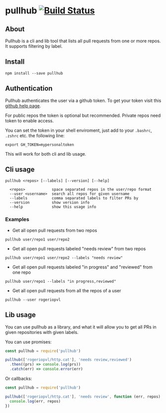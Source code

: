 # pullhub [![Build Status](https://travis-ci.org/rogeriopvl/pullhub.svg?branch=master)](https://travis-ci.org/rogeriopvl/pullhub)

## About

Pullhub is a cli and lib tool that lists all pull requests from one or more repos. It supports filtering by label.

## Install

    npm install --save pullhub

## Authentication

Pullhub authenticates the user via a github token. To get your token visit this [github help page](https://help.github.com/articles/creating-a-personal-access-token-for-the-command-line/).

For public repos the token is optional but recommended. Private repos need token to enable access.

You can set the token in your shell enviroment, just add to your `.bashrc`, `.zshrc` etc. the following line:

    export GH_TOKEN=mypersonaltoken

This will work for both cli and lib usage.

## Cli usage

```shell
pullhub <repos> [--labels] [--version] [--help]

  <repos>            space separated repos in the user/repo format
  --user <username>  search all repos for given username
  --labels           comma separated labels to filter PRs by
  --version          show version info
  --help             show this usage info
```

### Examples

- Get all open pull requests from two repos

```shell
pullhub user/repo1 user/repo2
```

- Get all open pull requests labeled "needs review" from two repos

```shell
pullhub user/repo1 user/repo2 --labels "needs review"
```

- Get all open pull requests labeled "in progress" and "reviewed" from one repo

```shell
pullhub user/repo1 --labels "in progress,reviewed"
```

- Get all open pull requests from all the repos of a user

```shell
pullhub --user rogeriopvl
```

## Lib usage

You can use pullhub as a library, and what it will allow you to get all PRs in given repositories with given labels.

You can use promises:

```javascript
const pullhub = require('pullhub')

pullhub(['rogeriopvl/http.cat'], 'needs review,reviewed')
  .then((prs) => console.log(prs))
  .catch(err) => console.error(err)
```
Or callbacks:

```javascript
const pullhub = require('pullhub')

pullhub(['rogeriopvl/http.cat'], 'needs review', function (err, repos) {
  console.log(err, repos)
})
```
